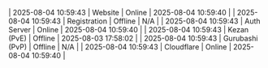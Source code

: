| 2025-08-04 10:59:43 | Website | Online | 2025-08-04 10:59:40 |
| 2025-08-04 10:59:43 | Registration | Offline | N/A |
| 2025-08-04 10:59:43 | Auth Server | Online | 2025-08-04 10:59:40 |
| 2025-08-04 10:59:43 | Kezan (PvE) | Offline | 2025-08-03 17:58:02 |
| 2025-08-04 10:59:43 | Gurubashi (PvP) | Offline | N/A |
| 2025-08-04 10:59:43 | Cloudflare | Online | 2025-08-04 10:59:40 |
